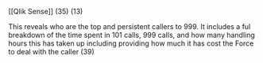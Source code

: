 [[Qlik Sense]] (35) (13)

This reveals who are the top and persistent callers to 999.  It includes a ful breakdown of the time spent in 101 calls, 999 calls, and how many handling hours this has taken up including providing how much it has cost the Force to deal with the caller (39)